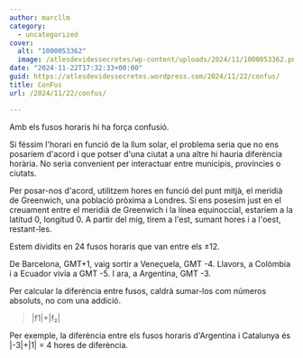 ```yaml
---
author: marcllm
category:
  - uncategorized
cover:
  alt: "1000053362"
  image: /atlesdevidessecretes/wp-content/uploads/2024/11/1000053362.png
date: "2024-11-22T17:32:33+00:00"
guid: https://atlesdevidessecretes.wordpress.com/2024/11/22/confus/
title: ConFus
url: /2024/11/22/confus/

---
```

Amb els fusos horaris hi ha força confusió.

Si féssim l'horari en funció de la llum solar, el problema seria que no ens posaríem d'acord i que potser d'una ciutat a una altre hi hauria diferència horària. No seria convenient per interactuar entre municipis, províncies o ciutats.

Per posar-nos d'acord, utilitzem hores en funció del punt mitjà, el meridià de Greenwich, una població pròxima a Londres. Si ens posesim just en el creuament entre el meridià de Greenwich i la línea equinoccial, estaríem a la latitud 0, longitud 0. A partir del mig, tirem a l'est, sumant hores i a l'oest, restant-les.

Estem dividits en 24 fusos horaris que van entre els ±12.

De Barcelona, GMT+1, vaig sortir a Veneçuela, GMT -4. Llavors, a Colòmbia i a Ecuador vivia a GMT -5. I ara, a Argentina, GMT -3.

Per calcular la diferència entre fusos, caldrà sumar-los com números absoluts, no com una addició.

> \|f1\|+\|f₂\|

Per exemple, la diferència entre els fusos horaris d'Argentina i Catalunya és \|-3\|+\|1\| = 4 hores de diferència.
